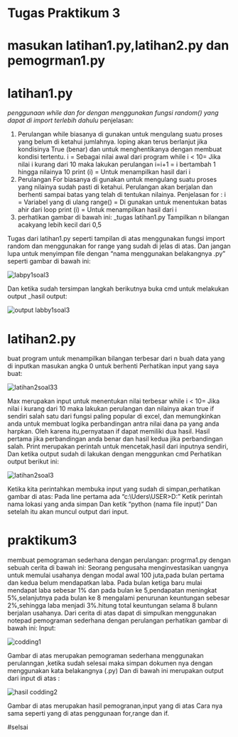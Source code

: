 # Tugas Praktikum 3
# masukan latihan1.py,latihan2.py dan pemogrman1.py

# latihan1.py
_penggunaan while dan for dengan menggunakan fungsi random() yang dapat di import terlebih dahulu_
penjelasan:
1. Perulangan while biasanya di gunakan untuk mengulang suatu proses yang belum di ketahui jumlahnya. loping akan terus berlanjut jika kondisinya True (benar) dan untuk menghentikanya dengan membuat kondisi tertentu.
i                    = Sebagai nilai awal dari program
while i < 10= Jika nilai i kurang dari 10 maka lakukan perulangan
i=i+1            = i bertambah 1 hingga nilainya 10
print (i)       = Untuk menampilkan hasil dari i
2. Perulangan For biasanya di gunakan untuk mengulang suatu proses yang nilainya sudah pasti di ketahui. Perulangan akan berjalan dan berhenti sampai batas yang telah di tentukan nilainya.
Penjelasan for :
i            = Variabel yang di ulang
range()  = Di gunakan untuk menentukan batas ahir dari loop
print (i) = Untuk menampilkan hasil dari i
3. perhatikan gambar di bawah ini: 
_tugas latihan1.py
Tampilkan n bilangan acakyang lebih kecil dari 0,5
 
Tugas dari latihan1.py seperti tampilan di atas menggunakan fungsi import random dan menggunakan for range yang sudah di jelas di atas.
Dan jangan lupa untuk menyimpan file dengan “nama menggunakan belakangnya .py” seperti gambar di bawah ini:
 
 ![labpy1soal3](https://user-images.githubusercontent.com/46735500/52981036-d7baad00-340f-11e9-9fa7-fa3a27c4ce1a.JPG)

Dan ketika sudah tersimpan langkah berikutnya buka cmd untuk melakukan output
_hasil output:
 
 ![output labby1soal3](https://user-images.githubusercontent.com/46735500/52981105-223c2980-3410-11e9-9f17-bdb0d509ddb8.JPG)

# latihan2.py
buat program untuk menampilkan bilangan terbesar dari n buah data yang di inputkan
masukan angka 0 untuk berhenti
Perhatikan input yang saya buat:
 
 ![latihan2soal33](https://user-images.githubusercontent.com/46735500/52981200-ba3a1300-3410-11e9-976a-c975ced8a232.JPG)
 
Max merupakan input untuk menentukan nilai terbesar
while i < 10= Jika nilai i kurang dari 10 maka lakukan perulangan dan nilainya akan true 
if sendiri salah satu dari fungsi paling popular di excel, dan memungkinkan anda untuk membuat logika perbandingan antra nilai dana pa yang anda harpkan. 
Oleh karena itu,pernyataan if dapat memiliki dua hasil. Hasil pertama jika perbandingan anda benar dan hasil kedua jika perbandingan salah.
Print merupakan perintah untuk mencetak,hasil dari inputnya sendiri,
Dan ketika output sudah di lakukan dengan menggunkan cmd 
Perhatikan output berikut ini:
 
![latihan2soal3](https://user-images.githubusercontent.com/46735500/52981204-befec700-3410-11e9-99db-a9a5fcff9525.JPG)
 
Ketika kita perintahkan membuka input yang sudah di simpan,perhatikan gambar di atas:
Pada line pertama ada “c:\Uders\USER>D:”
Ketik perintah nama lokasi yang anda simpan 
Dan ketik “python (nama file input)”
Dan setelah itu akan muncul output dari input.

# praktikum3
membuat pemograman sederhana dengan perulangan: progrma1.py dengan sebuah cerita di bawah ini:
Seorang pengusaha menginvestasikan uangnya untuk memulai usahanya dengan modal awal 100 juta,pada bulan pertama dan kedua belum mendapatkan laba. Pada bulan ketiga baru mulai mendapat laba sebesar 1% dan pada bulan ke 5,pendapatan meningkat 5%,selanjutnya pada bulan ke 8 mengalami penurunan keuntungan sebesar 2%,sehingga laba menjadi 3%.hitung total keuntungan selama 8 bulann berjalan usahanya.
Dari cerita di atas dapat di simpulkan menggunakan notepad pemograman sederhana dengan perulangan perhatikan gambar di bawah ini:
Input: 
 
 ![codding1](https://user-images.githubusercontent.com/46735500/52981283-3b91a580-3411-11e9-8d76-c6904fd33bc7.JPG)
 
Gambar di atas merupakan pemograman sederhana menggunakan perulanngan ,ketika sudah selesai maka simpan dokumen nya dengan menggunakan kata belakangnya (.py) 
Dan di bawah ini merupakan output dari input di atas :
 
![hasil codding2](https://user-images.githubusercontent.com/46735500/52981287-49dfc180-3411-11e9-8097-368aec0ec9df.JPG)
 
Gambar di atas merupakan hasil  pemogranan,input yang di atas 
Cara nya sama seperti yang di atas penggunaan for,range dan if.

#selsai



